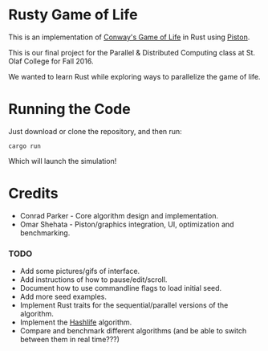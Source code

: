 # Rusty Game of Life

This is an implementation of [Conway's Game of Life](https://en.wikipedia.org/wiki/Conway's_Game_of_Life) in Rust using [Piston](http://www.piston.rs/).

This is our final project for the Parallel & Distributed Computing class at St. Olaf College for Fall 2016. 

We wanted to learn Rust while exploring ways to parallelize the game of life. 

# Running the Code

Just download or clone the repository, and then run:

```
cargo run
```

Which will launch the simulation!

# Credits 

* Conrad Parker - Core algorithm design and implementation. 
* Omar Shehata - Piston/graphics integration, UI, optimization and benchmarking. 

### TODO
* Add some pictures/gifs of interface.
* Add instructions of how to pause/edit/scroll.
* Document how to use commandline flags to load initial seed.
* Add more seed examples.
* Implement Rust traits for the sequential/parallel versions of the algorithm.
* Implement the [Hashlife](https://en.wikipedia.org/wiki/Hashlife) algorithm.
* Compare and benchmark different algorithms (and be able to switch between them in real time???)